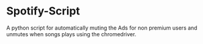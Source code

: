 # Spotify-Script
A python script for automatically muting the Ads for non premium users and unmutes when songs plays using the chromedriver.
